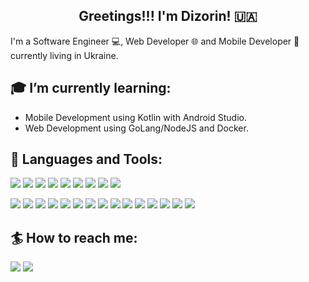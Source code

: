 <h2 align="center">Greetings!!! I'm Dizorin! 🇺🇦</h2>

I'm a Software Engineer :computer:, Web Developer :globe_with_meridians:  and Mobile Developer :iphone: currently living in Ukraine.

## :mortar_board: I’m currently learning:
- Mobile Development using Kotlin with Android Studio.
- Web Development using GoLang/NodeJS and Docker.

## 🚀 Languages and Tools:
[![](https://img.icons8.com/color/48/000000/java-coffee-cup-logo.png)](https://www.java.com)
[![](https://img.icons8.com/color/48/000000/kotlin.png)](https://www.kotlinlang.org/)
[![](https://img.icons8.com/color/48/000000/c-plus-plus-logo.png)](https://www.isocpp.org)
[![](https://img.icons8.com/color/48/000000/c-programming.png)]()
[![](https://img.icons8.com/color/48/000000/golang.png)](https://www.go.dev)
[![](https://img.icons8.com/color/48/000000/python--v1.png)](https://www.python.org/)
[![](https://img.icons8.com/color/48/000000/javascript.png)](https://developer.mozilla.org/en-US/docs/Web/JavaScript)
[![](https://img.icons8.com/external-tal-revivo-color-tal-revivo/48/000000/external-lua-is-a-lightweight-multi-paradigm-programming-language-logo-color-tal-revivo.png)](https://www.lua.org/)
[![](https://img.icons8.com/color/48/000000/html-5--v1.png)](https://www.w3.org/html/)

[![](https://img.icons8.com/fluency/48/000000/android-os.png)](https://www.android.googlesource.com/)
[![](https://img.icons8.com/color/48/000000/spring-logo.png)](https://www.spring.io/)
[![](https://sitsena.xyz/javafx.png)](https://www.wiki.openjdk.java.net/display/OpenJFX/Main)
[![](https://sitsena.xyz/opengl.jpg)](https://www.opengl.org)
[![](https://sitsena.xyz/boost-cpp.png)](https://www.boost.org/)
[![](https://sitsena.xyz/glfw.png)](https://www.glfw.org/)
[![](https://sitsena.xyz/stm.png)](https://www.st.com/)
[![](https://sitsena.xyz/imgui.png)](https://www.github.com/ocornut/imgui)
[![](https://sitsena.xyz/go-buffalo.jpg)](https://www.gobuffalo.io/)
[![](https://img.icons8.com/fluency/48/000000/jupyter.png)](https://www.jupyter.org/)
[![](https://img.icons8.com/color/48/000000/nodejs.png)](https://nodejs.org)
[![](https://sitsena.xyz/jquery.png)](https://jquery.com/)
[![](https://sitsena.xyz/pugjs.png)](https://pugjs.org/)
[![](https://img.icons8.com/color/48/000000/docker.png)](https://www.docker.com/)
[![](https://img.icons8.com/color/48/000000/nginx.png)](https://www.nginx.com/)

## :surfer: How to reach me:
[![](https://img.shields.io/badge/Telegram-ffffff?style=for-the-badge&logo=telegram)](https://t.me/Dizorin)
[![](https://img.shields.io/badge/Gmail-ffffff?style=for-the-badge&logo=gmail)](amster938@gmail.com)